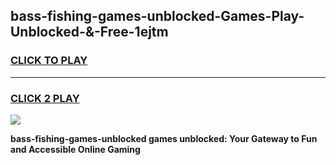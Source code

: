 
## bass-fishing-games-unblocked-Games-Play-Unblocked-&-Free-1ejtm
<h3>
<a href="https://premium76.site?title=bass-fishing-games-unblocked&ref=24A">CLICK TO PLAY</a></h3>
<hr>

<h3>
<a href="https://premium76.site?title=bass-fishing-games-unblocked&ref=24A">CLICK 2 PLAY</a>
  
</h3>

<a href="https://premium76.site?title=bass-fishing-games-unblocked&ref=24A"><img src="https://clearcache.store/games.png"></a>


**bass-fishing-games-unblocked games unblocked: Your Gateway to Fun and Accessible Online Gaming**

